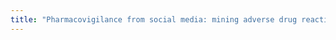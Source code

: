 ```yaml
---
title: "Pharmacovigilance from social media: mining adverse drug reaction mentions using sequence labeling with word embedding cluster features"
---
```

<Link to publication>
